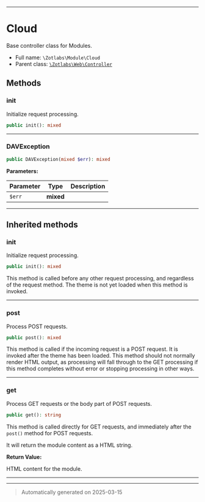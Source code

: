 ***

# Cloud

Base controller class for Modules.



* Full name: `\Zotlabs\Module\Cloud`
* Parent class: [`\Zotlabs\Web\Controller`](../Web/Controller.md)




## Methods


### init

Initialize request processing.

```php
public init(): mixed
```












***

### DAVException



```php
public DAVException(mixed $err): mixed
```








**Parameters:**

| Parameter | Type | Description |
|-----------|------|-------------|
| `$err` | **mixed** |  |





***


## Inherited methods


### init

Initialize request processing.

```php
public init(): mixed
```

This method is called before any other request processing, and
regardless of the request method. The theme is not yet loaded when
this method is invoked.










***

### post

Process POST requests.

```php
public post(): mixed
```

This method is called if the incoming request is a POST request. It is
invoked after the theme has been loaded. This method should not normally
render HTML output, as processing will fall through to the GET processing
if this method completes without error or stopping processing in other
ways.










***

### get

Process GET requests or the body part of POST requests.

```php
public get(): string
```

This method is called directly for GET requests, and immediately after the
`post()` method for POST requests.

It will return the module content as a HTML string.







**Return Value:**

HTML content for the module.




***


***
> Automatically generated on 2025-03-15
